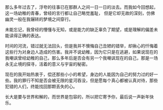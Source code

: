 那么多年过去了，浮夸的往事已在那群人之间一日一日的淡去。而我如今回想起，这一场幼稚的青春，曾经的言行都让自己略觉羞耻， 但是它却无故的深刻，仿佛幽灵一般在我辗转的梦境之间穿行。

未能忘记，我曾经的懵懂与无知，或是能力的缺乏辜负了期望，或是理解的偏差未能读得正确的表达。

时间的河流，错过就无法回头，但是我并不懊悔自己丑陋的错举，却揪心的忏悔着这些行为对身边人造成的伤害。我并不说幼稚，因为它只是在逃避，如果说现在的我嘲讽曾经幼稚的自己，那么多年后是否会有另一个我嘲讽现在的自己，那是一场永无止境的探寻，活着的意义与宇宙的秘密。

现在的我开始热衷于，偿还那些小小的希望，身边的人能因为自己的努力过的好一些。我的罪行不知是否会被无限的星河吞没，但是愿每个真心都被认真对待，那些犯错的人们，终能找回那颗丢失的心。

长大是要与世界和解的，而世界是包容的，所以把它寄予你，最后说一声新年快乐。

